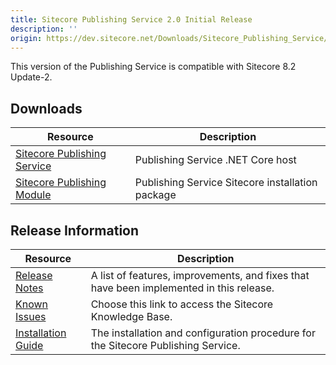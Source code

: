 ```yaml
---
title: Sitecore Publishing Service 2.0 Initial Release
description: ''
origin: https://dev.sitecore.net/Downloads/Sitecore_Publishing_Service/20/Sitecore_Publishing_Service_20_Initial_Release.aspx
---
```


This version of the Publishing Service is compatible with Sitecore 8.2 Update-2.

## Downloads

 | Resource | Description |
 | --- | --- |
 | [Sitecore Publishing Service](https://scdp.blob.core.windows.net/downloads/Sitecore%20Publishing%20Service/20/Sitecore%20Publishing%20Service%2020%20Initial%20Release/Secure/Sitecore%20Publishing%20Service%202.0.0%20rev.%20170130.zip) | Publishing Service .NET Core host |
 | [Sitecore Publishing Module](https://scdp.blob.core.windows.net/downloads/Sitecore%20Publishing%20Service/20/Sitecore%20Publishing%20Service%2020%20Initial%20Release/Secure/Sitecore%20Publishing%20Module%202.0.0%20rev.%20170130.zip) | Publishing Service Sitecore installation package |

## Release Information

 | Resource | Description |
 | --- | --- |
 | [Release Notes](/downloads/Sitecore_Publishing_Service/20/Sitecore_Publishing_Service_20_Initial_Release/Release_Notes) | A list of features, improvements, and fixes that have been implemented in this release. |
 | [Known Issues](https://kb.sitecore.net/articles/431510) | Choose this link to access the Sitecore Knowledge Base. |
 | [Installation Guide](https://scdp.blob.core.windows.net/downloads/Sitecore%20Publishing%20Service/20/Sitecore%20Publishing%20Service%2020%20Initial%20Release/Secure/Publishing-Service-Installation-and-Configuration-Guide-2.0.pdf) | The installation and configuration procedure for the Sitecore Publishing Service. |